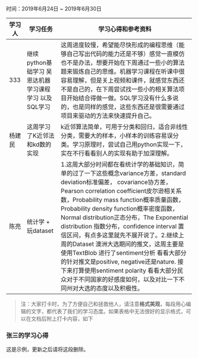 时间：2019年6月24日 ~ 2019年6月30日

学习人|学习任务|学习心得和参考资料
------ | ------ | ------ 
333 | 继续python基础学习 吴恩达机器学习课程学习 以及SQL学习 | 这周进度较慢，希望能尽快形成的编程思维（能够自己写出代码的能力还是不够）感觉一直模仿也不是办法，想要开始在下周通过一些小的算法题来锻炼自己的思维。机器学习课程在听课中很容易理解，但是关上视频和课件，就感觉东西还不是自己的，在下周尝试找一些小的相关算法项目开始结合得做一做。SQL学习没有什么多说的，也是同样的感觉，这些东西还是很需要通过项目来驱动的方法来快速提升自己。
杨建民 | 这周学习了K近邻法和kd数的实现 | k近邻算法简单，可用于分类和回归，适合非线性分类，需要大的样本，小样本的训练容易误分类。学习原理时，尝试自己用python实现一下，实在不行看看别人的实现有助于加深理解。
陈亮 | 统计学 + 玩dataset | 1.这周大部分时间都在看统计学的基础知识，简单的过了一下这些概念variance方差，standard deviation标准偏差， covariance协方差，Pearson correlation coefficient皮尔逊相关系数，Probability mass function概率质量函数，Probability density function概率密度函数，Normal distribution正态分布，The Exponential distribution 指数分布，confidence interval 置信区间，有点多这里就先不展开说了。2.继续上周的Dataset 澳洲大选期间的推文，这周主要是使用TextBlob 进行了sentiment分析 看看大部分的针对推文是positive, negative还是nature. 接下来打算使用sentiment polarity 看看大部分民众对于不同国家的好感度如何，以及对比一下不同州对大选的态度以及积极性。

> 注：大家打卡时，为了方便自己和拯救他人，请注意**格式美观**，每段用心编辑的文字，都代表了我们的学习态度。如果表格中无法很好的显示格式，可以在文档后附上打卡内容，如下

### 张三的学习心得
这是示例，更新之后请将这段删除。
